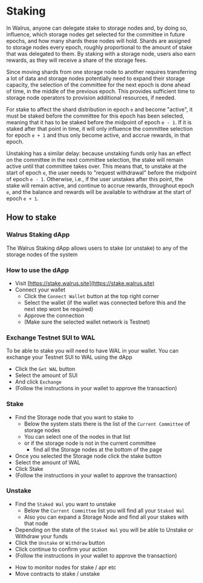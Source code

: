 # Staking

In Walrus, anyone can delegate stake to storage nodes and, by doing so, influence, which storage
nodes get selected for the committee in future epochs, and how many shards these nodes will hold.
Shards are assigned to storage nodes every epoch, roughly proportional to the amount of stake
that was delegated to them. By staking with a storage node, users also earn rewards, as they
will receive a share of the storage fees.

Since moving shards from one storage node to another requires transferring a lot of data and
storage nodes potentially need to expand their storage capacity, the selection of the committee
for the next epoch is done ahead of time, in the middle of the previous epoch. This provides
sufficient time to storage node operators to provision additional resources, if needed.

For stake to affect the shard distribution in epoch `e` and become "active", it must be staked
before the committee for this epoch has been selected, meaning that it has to be staked before
the midpoint of epoch `e - 1`. If it is staked after that point in time, it will only influence
the committee selection for epoch `e + 1` and thus only become active, and accrue rewards, in
that epoch.

Unstaking has a similar delay: because unstaking funds only has an effect on the committee in
the next committee selection, the stake will remain active until that committee takes over.
This means that, to unstake at the start of epoch `e`, the user needs to "request withdrawal"
before the midpoint of epoch `e - 1`. Otherwise, i.e., if the user unstakes after this point,
the stake will remain active, and continue to accrue rewards, throughout epoch `e`, and the
balance and rewards will be available to withdraw at the start of epoch `e + 1`.

## How to stake

### Walrus Staking dApp

The Walrus Staking dApp allows users to stake (or unstake) to any of the storage nodes of the system

### How to use the dApp

- Visit [https://stake.walrus.site](https://stake.walrus.site)
- Connect your wallet
  - Click the `Connect Wallet` button at the top right corner
  - Select the wallet (if the wallet was connected before this and the next step wont be required)
  - Approve the connection
  - (Make sure the selected wallet network is Testnet)

### Exchange Testnet SUI to WAL

To be able to stake you will need to have WAL in your wallet.
You can exchange your Testnet SUI to WAL using the dApp

- Click the `Get WAL` button
- Select the amount of SUI
- And click `Exchange`
- (Follow the instructions in your wallet to approve the transaction)

### Stake

- Find the Storage node that you want to stake to
  - Below the system stats there is the list of the `Current Committee` of storage nodes
  - You can select one of the nodes in that list
  - or if the storage node is not in the current committee
    - find all the Storage nodes at the bottom of the page
- Once you selected the Storage node click the stake button
- Select the amount of WAL
- Click Stake
- (Follow the instructions in your wallet to approve the transaction)

### Unstake

- Find the `Staked Wal` you want to unstake
  - Below the `Current Committee` list you will find all your `Staked Wal`
  - Also you can expand a Storage Node and find all your stakes with that node
- Depending on the state of the `Staked Wal` you will be able to Unstake or Withdraw your funds
- Click the `Unstake` or `Withdraw` button
- Click continue to confirm your action
- (Follow the instructions in your wallet to approve the transaction)

<!-- TODO -->

- How to monitor nodes for stake / apr etc
- Move contracts to stake / unstake

